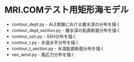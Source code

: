 MRI.COMテスト用矩形海モデル
========

* contour_dept.py      - ALE実験における層水深の分布を描く
* contour_dept_section.py  - 層水深の鉛直断面分布を描く
* contour_ssh.py       - SSH分布を描く
* contour_t.py         - 水温水平分布を描く
* contour_t_section.py - 水温鉛直断面分布を描く
* vec_wind.py          - 風応力分布を描く
